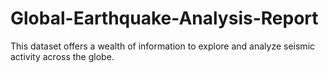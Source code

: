 # Global-Earthquake-Analysis-Report
This dataset offers a wealth of information to explore and analyze seismic activity across the globe.
